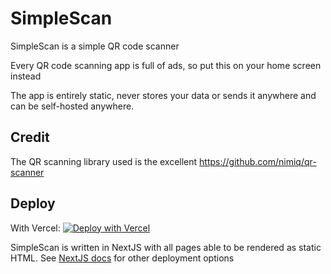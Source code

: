 # SimpleScan

SimpleScan is a simple QR code scanner

Every QR code scanning app is full of ads, so put this on your home screen instead

The app is entirely static, never stores your data or sends it anywhere and can be self-hosted anywhere.

## Credit

The QR scanning library used is the excellent https://github.com/nimiq/qr-scanner

## Deploy

With Vercel: [![Deploy with Vercel](https://vercel.com/button)](https://vercel.com/new/clone?repository-url=https%3A%2F%2Fgithub.com%2Fmcintyre94%2Fsimplescan&project-name=SimpleScan&repo-name=simplescan)

SimpleScan is written in NextJS with all pages able to be rendered as static HTML. See [NextJS docs](https://nextjs.org/docs/deployment) for other deployment options
